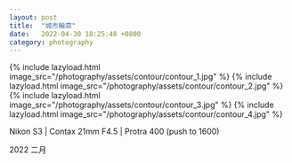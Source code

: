```yaml
---
layout: post
title:  "城市輪廓"
date:   2022-04-30 18:25:48 +0800
category: photography
---
```

{% include lazyload.html image_src="/photography/assets/contour/contour_1.jpg" %}
{% include lazyload.html image_src="/photography/assets/contour/contour_2.jpg" %}
{% include lazyload.html image_src="/photography/assets/contour/contour_3.jpg" %}
{% include lazyload.html image_src="/photography/assets/contour/contour_4.jpg" %}

Nikon S3 | Contax 21mm F4.5 | Protra 400 (push to 1600)

2022 二月

